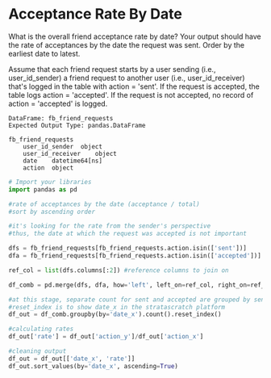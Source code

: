 # Acceptance Rate By Date

What is the overall friend acceptance rate by date? Your output should have the rate of acceptances by the date the request was sent. Order by the earliest date to latest.

Assume that each friend request starts by a user sending (i.e., user_id_sender) a friend request to another user (i.e., user_id_receiver) that's logged in the table with action = 'sent'. If the request is accepted, the table logs action = 'accepted'. If the request is not accepted, no record of action = 'accepted' is logged.

```
DataFrame: fb_friend_requests
Expected Output Type: pandas.DataFrame
```

```
fb_friend_requests
    user_id_sender  object
    user_id_receiver    object
    date    datetime64[ns]
    action  object
```

```python
# Import your libraries
import pandas as pd

#rate of acceptances by the date (acceptance / total)
#sort by ascending order

#it's looking for the rate from the sender's perspective
#thus, the date at which the request was accepted is not important

dfs = fb_friend_requests[fb_friend_requests.action.isin(['sent'])]
dfa = fb_friend_requests[fb_friend_requests.action.isin(['accepted'])]

ref_col = list(dfs.columns[:2]) #reference columns to join on

df_comb = pd.merge(dfs, dfa, how='left', left_on=ref_col, right_on=ref_col)

#at this stage, separate count for sent and accepted are grouped by sent date
#reset_index is to show date_x in the stratascratch platform
df_out = df_comb.groupby(by='date_x').count().reset_index()

#calculating rates
df_out['rate'] = df_out['action_y']/df_out['action_x']

#cleaning output
df_out = df_out[['date_x', 'rate']]
df_out.sort_values(by='date_x', ascending=True)
```